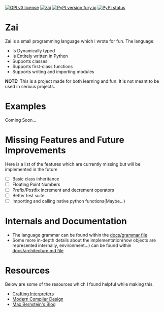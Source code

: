 [![GPLv3 license](https://img.shields.io/badge/License-GPLv3-blue.svg)](http://perso.crans.org/besson/LICENSE.html) [![zai](https://circleci.com/gh/sehnsucht13/zai-pl.svg?style=shield)](https://app.circleci.com/pipelines/github/sehnsucht13/zai-pl) [![PyPI version fury.io](https://badge.fury.io/py/zai-pl.svg)](https://pypi.python.org/pypi/zai-pl/) [![PyPI status](https://img.shields.io/pypi/status/zai-pl.svg)](https://pypi.python.org/pypi/zai-pl/)

# Zai

Zai is a small programming language which I wrote for fun. The language:

- Is Dynamically typed
- Is Entirely written in Python
- Supports classes
- Supports first-class functions
- Supports writing and importing modules

**NOTE:** This is a project made for both learning and fun. It is not meant to be used in serious projects.
# Examples
Coming Soon...

# Missing Features and Future Improvements
Here is a list of the features which are currently missing but will be implemented in the future
- [ ] Basic class inheritance
- [ ] Floating Point Numbers
- [ ] Prefix/Postfix increment and decrement operators
- [ ] Better test suite
- [ ] Importing and calling native python functions(Maybe...)

# Internals and Documentation
- The language grammar can be found within the [docs/grammar file](https://github.com/sehnsucht13/zai-pl/blob/master/docs/grammar)
- Some more in-depth details about the implementation(how objects are represented internally, environment...) can be found within [docs/architecture.md file](https://github.com/sehnsucht13/zai-pl/blob/master/docs/architecture.md)

# Resources
Below are some of the resources which I found helpful while making this.
- [Crafting Interpreters](https://craftinginterpreters.com/ "Crafting Interpreters Homepage")
- [Modern Compiler Design](https://dickgrune.com/Books/MCD_2nd_Edition/ "Modern Compiler Design")
- [Max Bernstein's Blog](https://bernsteinbear.com/blog/ "bernsteinbear")

